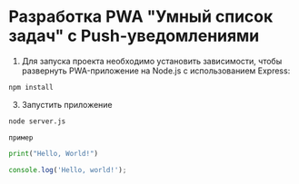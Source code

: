# Разработка PWA "Умный список задач" с Push-уведомлениями

1) Для запуска проекта необходимо установить зависимости, чтобы развернуть PWA-приложение на Node.js с использованием Express:
  ```bash
  npm install
  ```
3) Запустить приложение
  ```bash
  node server.js
  ```
`пример`
```python
print("Hello, World!")
```

```javascript
console.log('Hello, world!');
```